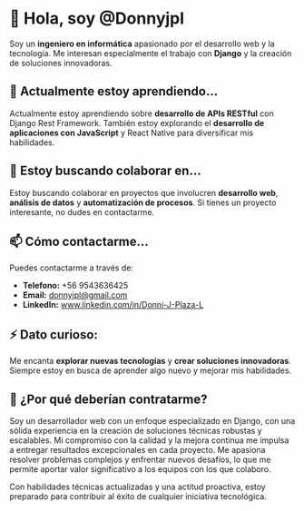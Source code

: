 # 👋 Hola, soy @Donnyjpl

Soy un **ingeniero en informática** apasionado por el desarrollo web y la tecnología. Me interesan especialmente el trabajo con **Django** y la creación de soluciones innovadoras.

## 🌱 Actualmente estoy aprendiendo...
Actualmente estoy aprendiendo sobre **desarrollo de APIs RESTful** con Django Rest Framework. También estoy explorando el **desarrollo de aplicaciones con JavaScript** 
y React Native para diversificar mis habilidades.

## 💞️ Estoy buscando colaborar en...
Estoy buscando colaborar en proyectos que involucren **desarrollo web**, **análisis de datos** y **automatización de procesos**. 
Si tienes un proyecto interesante, no dudes en contactarme.

## 📫 Cómo contactarme...
Puedes contactarme a través de:
- **Telefono:** +56 9543636425
- **Email:** [donnyjpl@gmail.com](mailto:donnyjpl@gmail.com)
- **LinkedIn:** www.linkedin.com/in/Donni-J-Plaza-L

## ⚡ Dato curioso:
Me encanta **explorar nuevas tecnologías** y **crear soluciones innovadoras**. Siempre estoy en busca de aprender algo nuevo y mejorar mis habilidades.

## 🚀 ¿Por qué deberían contratarme?
Soy un desarrollador web con un enfoque especializado en Django, con una sólida experiencia en la creación de soluciones técnicas robustas y escalables. Mi compromiso con la calidad y la mejora continua me impulsa a entregar resultados excepcionales en cada proyecto. Me apasiona resolver problemas complejos y enfrentar nuevos desafíos, lo que me permite aportar valor significativo a los equipos con los que colaboro.

Con habilidades técnicas actualizadas y una actitud proactiva, estoy preparado para contribuir al éxito de cualquier iniciativa tecnológica.


